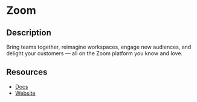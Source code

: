 # Zoom

## Description
Bring teams together, reimagine workspaces, engage new audiences, and delight your customers — all on the Zoom platform you know and love.

## Resources
* [Docs](https://developers.zoom.us/docs/)
* [Website](zoom.us)